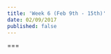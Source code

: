 ```yaml
---
title: 'Week 6 (Feb 9th - 15th)'
date: 02/09/2017
published: false
---
```


<!--- Your weekly summary content goes below here -->

<!--- Your weekly summary content goes above here -->

===

<!--- Your weekly materials content goes below here -->

